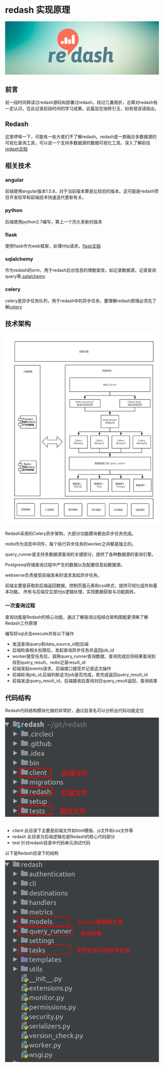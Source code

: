 # redash 实现原理
<div align='center'>
<img src='images/head.jpg'>
</div>

## 前言
 前一段时间拜读过redash源码和部署过redash，经过几番周折，总算对redash有一定认识。在此记录前段时间的学习成果，此篇旨在抛砖引玉，如有错误请指出。

## Redash
 这里啰嗦一下，可能有一些大佬们不了解redash。redash是一款融合多数据源的可视化查询工具，可以说一个支持多数据源的数据可视化工具。深入了解前往[redash文档](https://redash.io/help/)

## 相关技术
### angular
  前端使用angular版本1.5.8，对于当前版本算是比较旧的版本。这可能是redash项目开发较早和前端技术快速迭代更新有关。
### python
  后端使用python2.7编写，算上一个历久弥新的版本
### flask
  使用flask作为web框架，处理http请求，[flask文档](https://dormousehole.readthedocs.io/en/latest/)
### sqlalchemy
  作为redash的orm，用于redash后台信息的增删查改，如记录数据源，记录查询query等,[sqlalchemy](https://docs.sqlalchemy.org/en/13/)
### celery
  celery是异步任务队列，用于redash中的异步任务，要理解redash原理必须先了解[celery](http://docs.jinkan.org/docs/celery/)

## 技术架构
<div align="center"> <img src="images/architecture.jpg"/> </div><br>
  Redash采用的Celery异步架构，大部分功能模块都由异步任务完成。
  
  redis作为消息中间件，每个执行异步任务的worker之间都是独立的。
  
  query_runner是支持多数据源查询的关键部分，提供了各种数据源的查询引擎。
  
  Postgresql存储查询过程中产生的数据以及配置信息如数据源。
  
  webserve负责接受前端发来的请求发起异步任务。
  
  前端主要是获取到后端返回数据，控制页面元素和css样式，提供可视化组件和基本功能。
所有与后端交互部分js逻辑处理，实现数据获取与功能跳转。

### 一次查询过程
 查询功能是Redash的核心功能，通过了解查询过程结合架构图能更清晰了解Redash工作原理

 编写好sql点击execute共有以下操作
 
 - 发送查询query和data_source_id到后端
 - 后端检查相关权限后，发起查询异步任务并返回job_id
 - worker接受任务后，调用query_runner查询数据，查询完成后将结果查询到存到query_result，redis记录result_id
 - 前端发起events请求，后端接口接受并记录这次操作
 - 前端轮询job_id,后端判断这次job是否完成，若完成返回query_result_id
 - 前端发送query_result_id，后端接收后查询对应query_result返回，查询结束

## 代码结构
 Redash代码结构模块化做的非常好，通过目录名可以分析出代码功能定位
 <div align="center"> <img src="images/code.png"/> </div><br>

 - client 此目录下主要是前端文件如html模板、js文件和css文件等
 - redash 此目录为后端逻辑也是Redash的核心代码部分
 - test 针对redash目录中代码单元测试代码

 以下是Redash目录下的结构
  <div align="center"> <img src="images/code2.png"/> </div><br>
 
 
 

